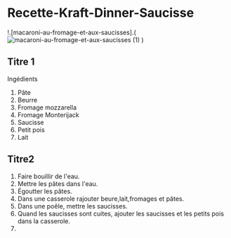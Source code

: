 # Recette-Kraft-Dinner-Saucisse


!.[macaroni-au-fromage-et-aux-saucisses].(![macaroni-au-fromage-et-aux-saucisses (1)](https://user-images.githubusercontent.com/93773413/140513962-bcf01169-14f4-4266-b1f2-5326542a84c1.jpg)
)

## Titre 1
Ingédients


1. Pâte
2. Beurre
3. Fromage mozzarella
4. Fromage Monterijack
5. Saucisse
6. Petit pois
7. Lait

## Titre2
1. Faire bouillir de l'eau.
2. Mettre les pâtes dans l'eau.
3. Égoutter les pâtes.
4. Dans une casserole rajouter beure,lait,fromages et pâtes.
5. Dans une poêle, mettre les saucisses.
6. Quand les saucisses sont cuites, ajouter les saucisses et les petits pois dans la casserole.
7. 


